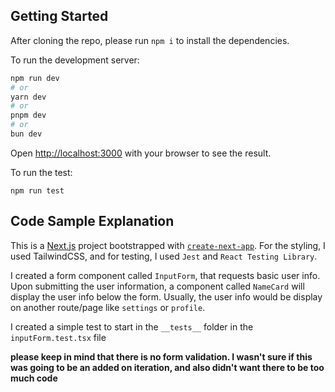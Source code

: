 ## Getting Started

After cloning the repo, please run `npm i` to install the dependencies.

To run the development server:

```bash
npm run dev
# or
yarn dev
# or
pnpm dev
# or
bun dev
```

Open [http://localhost:3000](http://localhost:3000) with your browser to see the result.

To run the test:

```
npm run test
```

## Code Sample Explanation

This is a [Next.js](https://nextjs.org) project bootstrapped with [`create-next-app`](https://nextjs.org/docs/app/api-reference/cli/create-next-app). For the styling, I used TailwindCSS, and for testing, I used `Jest` and `React Testing Library`.

I created a form component called `InputForm`, that requests basic user info. Upon submitting the user information, a component called `NameCard` will display the user info below the form. Usually, the user info would be display on another route/page like `settings` or `profile`.

I created a simple test to start in the `__tests__` folder in the `inputForm.test.tsx` file

**please keep in mind that there is no form validation. I wasn't sure if this was going to be an added on iteration, and also didn't want there to be too much code**
